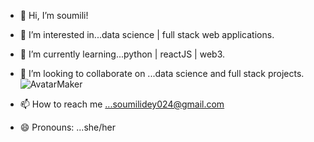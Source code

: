 - 👋 Hi, I’m soumili!
- 👀 I’m interested in...data science | full stack web applications.
- 🌱 I’m currently learning...python | reactJS | web3.
- 💞️ I’m looking to collaborate on ...data science and full stack projects.             ![AvatarMaker](https://github.com/soumilid03/soumilid03/assets/164724606/fc203afa-5e3e-4c42-a797-8226761186ec)

- 📫 How to reach me ...soumilidey024@gmail.com
- 😄 Pronouns: ...she/her

<!---
soumilid03/soumilid03 is a ✨ special ✨ repository because its `README.md` (this file) appears on your GitHub profile.
You can click the Preview link to take a look at your changes.
--->
